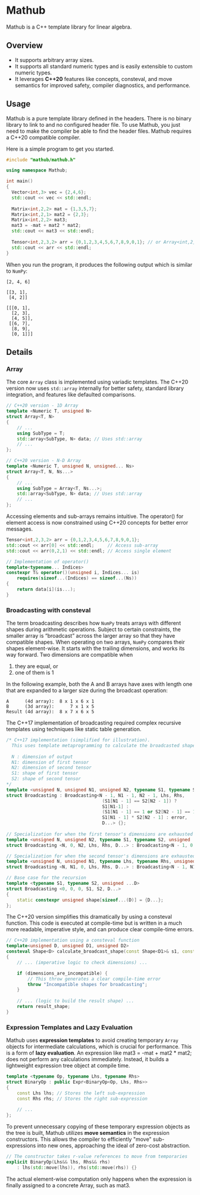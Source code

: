 # **Mathub**

Mathub is a C++ template library for linear algebra.

## **Overview**

* It supports arbitrary array sizes.  
* It supports all standard numeric types and is easily extensible to custom numeric types.  
* It leverages **C++20** features like concepts, consteval, and move semantics for improved safety, compiler diagnostics, and performance.

## **Usage**

Mathub is a pure template library defined in the headers. There is no binary library to link to and no configured header file. To use Mathub, you just need to make the compiler be able to find the header files. Mathub requires a C++20 compatible compiler.

Here is a simple program to get you started.
```C++
#include "mathub/mathub.h"

using namespace Mathub;

int main()  
{  
  Vector<int,3> vec = {2,4,6};
  std::cout << vec << std::endl;  
    
  Matrix<int,2,2> mat = {1,3,5,7};
  Matrix<int,2,1> mat2 = {2,3};  
  Matrix<int,2,2> mat3;  
  mat3 = -mat + mat2 * mat2;  
  std::cout << mat3 << std::endl;  
    
  Tensor<int,2,3,2> arr = {0,1,2,3,4,5,6,7,8,9,0,1}; // or Array<int,2,3,2>  
  std::cout << arr << std::endl;  
}
```
When you run the program, it produces the following output which is similar to `NumPy`:

```
[2, 4, 6]

[[3, 1],  
 [4, 2]]

[[[0, 1],  
  [2, 3],  
  [4, 5]],  
 [[6, 7],  
  [8, 9],  
  [0, 1]]]
```
## **Details**

### **Array**

The core `Array` class is implemented using variadic templates. The C++20 version now uses `std::array` internally for better safety, standard library integration, and features like defaulted comparisons.

```C++
// C++20 version - 1D Array  
template <Numeric T, unsigned N>  
struct Array<T, N>  
{  
    // ...  
    using SubType = T;  
    std::array<SubType, N> data; // Uses std::array  
    // ...  
};

// C++20 version - N-D Array  
template <Numeric T, unsigned N, unsigned... Ns>  
struct Array<T, N, Ns...>  
{  
    // ...  
    using SubType = Array<T, Ns...>;  
    std::array<SubType, N> data; // Uses std::array  
    // ...  
};
```
Accessing elements and sub-arrays remains intuitive. The operator() for element access is now constrained using C++20 concepts for better error messages.
```C++
Tensor<int,2,3,2> arr = {0,1,2,3,4,5,6,7,8,9,0,1};  
std::cout << arr[0] << std::endl;     // Access sub-array  
std::cout << arr(0,2,1) << std::endl; // Access single element

// Implementation of operator()  
template<typename... Indices>  
constexpr T& operator()(unsigned i, Indices... is)  
    requires(sizeof...(Indices) == sizeof...(Ns))  
{  
    return data[i](is...);  
}
```
### **Broadcasting with consteval**

The term broadcasting describes how `NumPy` treats arrays with different shapes during arithmetic operations. Subject to certain constraints, the smaller array is “broadcast” across the larger array so that they have compatible shapes. When operating on two arrays, `NumPy` compares their shapes element-wise. It starts with the trailing dimensions, and works its way forward. Two dimensions are compatible when

1. they are equal, or  
2. one of them is 1

In the following example, both the A and B arrays have axes with length one that are expanded to a larger size during the broadcast operation:
```
A      (4d array):  8 x 1 x 6 x 1  
B      (3d array):      7 x 1 x 5  
Result (4d array):  8 x 7 x 6 x 5
```
The C++17 implementation of broadcasting required complex recursive templates using techniques like static table generation.
```C++
/* C++17 implementation (simplified for illustration).  
  This uses template metaprogramming to calculate the broadcasted shape.  
    
  N : dimension of output  
  N1: dimension of first tensor  
  N2: dimension of second tensor  
  S1: shape of first tensor  
  S2: shape of second tensor  
*/  
template <unsigned N, unsigned N1, unsigned N2, typename S1, typename S2, unsigned ...D>  
struct Broadcasting : Broadcasting<N - 1, N1 - 1, N2 - 1, Lhs, Rhs,  
                                    (S1[N1 - 1] == S2[N2 - 1]) ?   
                                    S1[N1-1] :   
                                    (S1[N1 - 1] == 1 or S2[N2 - 1] == 1) ?   
                                    S1[N1 - 1] * S2[N2 - 1] : error,  
                                    D...> {};  
                                      
// Specialization for when the first tensor's dimensions are exhausted  
template <unsigned N, unsigned N2, typename S1, typename S2, unsigned ...D>  
struct Broadcasting <N, 0, N2, Lhs, Rhs, D...> : Broadcasting<N - 1, 0, N2 - 1, S1, S2, S2[N2 - 1], D...> {};

// Specialization for when the second tensor's dimensions are exhausted  
template <unsigned N, unsigned N1, typename Lhs, typename Rhs, unsigned ...D>  
struct Broadcasting <N, N1, 0, Lhs, Rhs, D...> : Broadcasting<N - 1, N1 - 1, 0, S1, S2, S1[N1 - 1], D...> {};

// Base case for the recursion  
template <typename S1, typename S2, unsigned ...D>  
struct Broadcasting <0, 0, 0, S1, S2, D...>  
{  
    static constexpr unsigned shape[sizeof...(D)] = {D...};  
};
```
The C++20 version simplifies this dramatically by using a consteval function. This code is executed at compile-time but is written in a much more readable, imperative style, and can produce clear compile-time errors.
```C++
// C++20 implementation using a consteval function  
template<unsigned D, unsigned D1, unsigned D2>  
consteval Shape<D> calculate_broadcast_shape(const Shape<D1>& s1, const Shape<D2>& s2)  
{  
    // ... (imperative logic to check dimensions) ...

    if (dimensions_are_incompatible) {  
        // This throw generates a clear compile-time error  
        throw "Incompatible shapes for broadcasting";   
    }  
      
    // ... (logic to build the result shape) ...  
    return result_shape;  
}
```
### **Expression Templates and Lazy Evaluation**

Mathub uses **expression templates** to avoid creating temporary `Array` objects for intermediate calculations, which is crucial for performance. This is a form of **lazy evaluation**. An expression like mat3 = -mat + mat2 * mat2; does not perform any calculations immediately. Instead, it builds a lightweight expression tree object at compile time.
```C++
template <typename Op, typename Lhs, typename Rhs>  
struct BinaryOp : public Expr<BinaryOp<Op, Lhs, Rhs>>  
{  
    const Lhs lhs; // Stores the left sub-expression  
    const Rhs rhs; // Stores the right sub-expression  
      
    // ...  
};
```
To prevent unnecessary copying of these temporary expression objects as the tree is built, Mathub utilizes **move semantics** in the expression constructors. This allows the compiler to efficiently "move" sub-expressions into new ones, approaching the ideal of zero-cost abstraction.
```C++
// The constructor takes r-value references to move from temporaries  
explicit BinaryOp(Lhs&& lhs, Rhs&& rhs)  
    : lhs(std::move(lhs)), rhs(std::move(rhs)) {}
```
The actual element-wise computation only happens when the expression is finally assigned to a concrete Array, such as mat3.